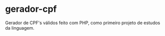 # gerador-cpf
Gerador de CPF's válidos feito com PHP, como primeiro projeto de estudos da linguagem.
